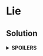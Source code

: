 # Lie
## Solution
<details>
<summary><b>SPOILERS</b></summary>

Use the union-find algorithm to find all mates that can (in)directly hear the truth.

### Note
* You should not use `vector<vector<int>>` to store whole party members, or you'll meet a time-out failure! Instead, follow these steps:

1. Define a `vector<int>` to store the party information.
2. "Union" all party members in an i-th party.
3. Store just one member's number as an i-th element of the vector.
4. Later you can check the root of all party members, by "find"ing the root of the member in the vector.

</details>
